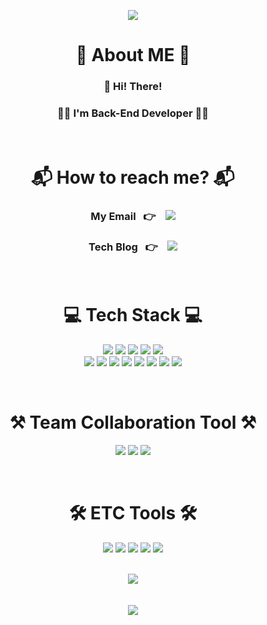 
<p align="center">
    <img src="https://capsule-render.vercel.app/api?type=wave&color=438CB5&height=300&section=header&text=Dev%20Seo%20Rex&fontSize=70&fontColor=FFFFFF">
</p>

<div align="center">
    <h1 align="center">🌱 About ME 🌱</h1>
    <h3>👋 Hi! There!</h3>
    <h3>👨‍💻 <b>I'm Back-End Developer</b> 👨‍💻</h3></br>
    <h1>📬 How to reach me? 📬</h1>
    <h3>My Email &nbsp&nbsp👉 &nbsp&nbsp
    <a href="mailto:"ckdekrn88@gmail.com">
    <img src="https://img.shields.io/badge/Gmail-d14836?style=flat-square&logo=Gmail&logoColor=white">
    </a></h3>
    <h3>Tech Blog &nbsp&nbsp👉 &nbsp&nbsp
    <a href="https://velog.io/@ch4570">
    <img src="http://img.shields.io/badge/-Tech%20blog-black?style=flat-square&logo=github">
    </a></h3></br>
    <h1 align="center">💻 Tech Stack 💻</h1>
    <p>
    <img src="https://img.shields.io/badge/java-007396?style=for-the-badge&logo=java&logoColor=white"> 
    <img src="https://img.shields.io/badge/javascript-F7DF1E?style=for-the-badge&logo=javascript&logoColor=black"> 
    <img src="https://img.shields.io/badge/html5-E34F26?style=for-the-badge&logo=html5&logoColor=white"> 
    <img src="https://img.shields.io/badge/css3-1572B6?style=for-the-badge&logo=css3&logoColor=white"> 
 <img src="https://img.shields.io/badge/jquery-0769AD?style=for-the-badge&logo=jquery&logoColor=black"><br/>
<img src="https://img.shields.io/badge/Spring-6DB33F?style=for-the-badge&logo=Spring&logoColor=white"> 
    <img src="https://img.shields.io/badge/Spring%20Boot-6DB33F?style=for-the-badge&logo=Spring&logoColor=white">   
    <img src="https://img.shields.io/badge/thymeleaf-6DB33F?style=for-the-badge&logo=thymeleaf&logoColor=white">                                                                                                            
    <img src="https://img.shields.io/badge/MyBatis-26689A?style=for-the-badge&logo=&logoColor=white">
    <img src="https://img.shields.io/badge/MySQL-4479A1?style=for-the-badge&logo=MySQL&logoColor=white">
    <img src="https://img.shields.io/badge/Amazon EC2-FF9900?style=for-the-badge&logo=Amazon EC2&logoColor=white"> 
    <img src="https://img.shields.io/badge/Amazon RDS-527FFF?style=for-the-badge&logo=Amazon RDS&logoColor=white"> 
    <img src="https://img.shields.io/badge/Amazon AWS-232F3E?style=for-the-badge&logo=Amazon AWS&logoColor=white"></br>
</p></br>
    <h1> ⚒ Team Collaboration Tool ⚒ </h1>
    <p>
        <img src="https://img.shields.io/badge/GitHub-181717?style=for-the-badge&logo=GitHub&logoColor=white"> 
        <img src="https://img.shields.io/badge/Git-F05032?style=for-the-badge&logo=Git&logoColor=white"> 
        <img src="https://img.shields.io/badge/ERD Cloud-EEEEEE?style=for-the-badge&logo=ERDCloud&logoColor=white">
    </p></br>
    <h1> 🛠 ETC Tools 🛠</h1>
    <p>
        <img src="https://img.shields.io/badge/Visual Studio Code-007ACC?style=for-the-badge&logo=Visual Studio Code&logoColor=white">
        <img src="https://img.shields.io/badge/IntelliJ IDEA-000000?style=for-the-badge&logo=IntelliJ IDEA&logoColor=white"> 
        <img src="https://img.shields.io/badge/Postman-FF6C37?style=for-the-badge&logo=Postman&logoColor=white">
        <img src="https://img.shields.io/badge/Sourcetree-0052CC?style=for-the-badge&logo=Sourcetree&logoColor=white"> 
        <img src="https://img.shields.io/badge/MySQL Workbench-4479A1?style=for-the-badge&logo=MySQL&logoColor=white">
    </p></br>
    <img src="https://github-readme-stats.vercel.app/api?username=ch4570&anuraghazra&show_icons=true&theme=tokyonight"></br></br></br>
    <img src="https://github-readme-solvedac.hyp3rflow.vercel.app/api/?handle=ch4570"></br></br>
    
</div>

